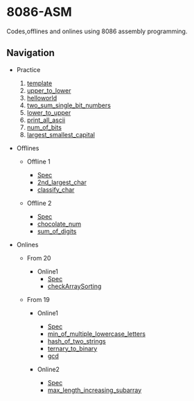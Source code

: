 # 8086-ASM
Codes,offlines and onlines using 8086 assembly programming.

## Navigation
- Practice
    1. [template](/Practice/template.asm)
    2. [upper_to_lower](/Practice/upper_to_lower.asm)
    3. [helloworld](/Practice/helloworld.asm)
    4. [two_sum_single_bit_numbers](/Practice/two_sum_1s_place_numbers.asm)
    5. [lower_to_upper](/Practice/lower_to_upper.asm)
    6. [print_all_ascii](/Practice/print_all_ascii.asm)
    7. [num_of_bits](/Practice/num_of_bits.asm)
    8. [largest_smallest_capital](/Practice/largest_smallest_capital.asm)

- Offlines
    - Offline 1
        - [Spec](/Offlines/Offline1/July_2023_CSE_316_Assembly_Offline_1.pdf)
        - [2nd_largest_char](/Offlines/Offline1/2nd_largest_char.asm)
        - [classify_char](/Offlines/Offline1/classify_char.asm)
    
    - Offline 2
        - [Spec](/Offlines/Offline2/Assembly_Offline_2.pdf)
        - [chocolate_num](/Offlines/Offline2/chocolate_num.asm)
        - [sum_of_digits](/Offlines/Offline2/sum_of_digits.asm)

- Onlines 
    - From 20
        - Online1
            - [Spec](/Onlines/From%2020/Assembly%20Online%20A1%20A2.pdf)
            - [checkArraySorting](/Onlines/From%2020/20_online_A1_A2.asm)

    - From 19
        - Online1
            - [Spec](/Onlines/From%2019/Online%201%20Questions.txt)
            - [min_of_multiple_lowercase_letters](/Onlines/From%2019/Online1/19_online1_B1.asm)
            - [hash_of_two_strings](/Onlines/From%2019/Online1/19_online1_B2.asm)
            - [ternary_to_binary](/Onlines/From%2019/Online1/19_online1_A1.asm)
            - [gcd](/Onlines/From%2019/Online1/19_online1_A2.asm)
        
        - Online2
            - [Spec](/Onlines/From%2019/Online%202%20Questions.txt)
            - [max_length_increasing_subarray](/Onlines/From%2019/Online2/maxLengthSubArray.asm)
